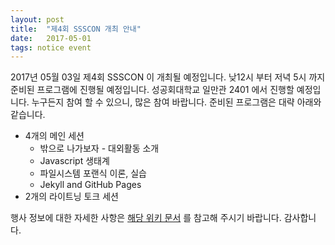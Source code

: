 ```yaml
---
layout: post
title:  "제4회 SSSCON 개최 안내"
date:   2017-05-01
tags: notice event
---
```


2017년 05월 03일 제4회 SSSCON 이 개최될 예정입니다. 낮12시 부터 저녁 5시 까지 준비된 프로그램에 진행될 예정입니다.
성공회대학교 일만관 2401 에서 진행할 예정입니다. 누구든지 참여 할 수 있으니, 많은 참여 바랍니다.
준비된 프로그램은 대략 아래와 같습니다.

- 4개의 메인 세션
	- 밖으로 나가보자 - 대외활동 소개
	- Javascript 생태계
	- 파일시스템 포랜식 이론, 실습
	- Jekyll and GitHub Pages
- 2개의 라이트닝 토크 세션

행사 정보에 대한 자세한 사항은 [해당 위키 문서](https://skhu-sss.github.io/wiki/events/ssscon4th.html) 를 참고해 주시기 바랍니다. 감사합니다.
